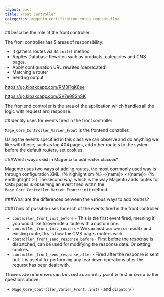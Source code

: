```yaml
---
layout: post
title: Front Controller
categories: magento-certification-notes request-flow
---
```


##Describe the role of the front controller

The front controller has 5 areas of responsibility:

- It gathers routes via its `init()` method
- Applies Database Rewrites such as products, categories and CMS pages.
- Apply configuration URL rewrites (deprecated) 
- Matching a router 
- Sending output

https://up.kibakoapp.com/RM3ITqK8ee

https://up.kibakoapp.com/SV7eG8SnSK

The frontend controller is the area of the application which handles all the logic with request and response.

##Identify uses for events fired in the front controller

`Mage_Core_Controller_Varien_Front` is the frontend controller. 

Using the events specified in this class we can observe and do anything we like with these, such as log 404 pages, add other routers to the system before the default routers, set cookies. 

###Which ways exist in Magento to add router classes?

Magento uses two ways of adding routes, the most commonly used way is through configuration XML.
{% highlight xml %}
    <config>
    <default>
        <web>
            <routers>
                <{name}>
                    <area></area>
                    <class></class>
                </{name}>
            </routers>
        </web>
    </default>
</config>
{% endhighlight %}
The second way, which is the way Magento adds routes for CMS pages is observing an event fired within the `Mage_Core_Controller_Varien_Front::init` method.

###What are the differences between the various ways to add routers?

###Think of possible uses for each of the events fired in the front controller

- `controller_front_init_before` - This is the first event fired, meaning if you would like to override a route with a custom one.
- `controller_front_init_routers` - We can add our own or modify and existing route, this is how the CMS pages routers work.
- `controller_front_send_response_before` - First before the response is dispatched, can be used for modifying the response data. Or setting cookies.
- `controller_front_send_response_after` - Fired after the response is sent out. It is useful for performing any tear down operations after the request has been dealt with.

These code references can be used as an entry point to find answers to the questions above:

- `Mage_Core_Controller_Varien_Front::init()` and `dispatch()`
